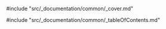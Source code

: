 #include "src/_documentation/common/_cover.md"

#include "src/_documentation/common/_tableOfContents.md"